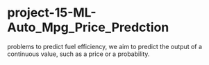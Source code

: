 # project-15-ML-Auto_Mpg_Price_Predction
 problems to predict fuel efficiency, we aim to predict the output of a continuous value, such as a price or a probability.
